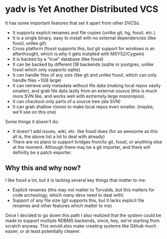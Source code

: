 # yadv is Yet Another Distributed VCS

It has some important features that set it apart from other DVCSs:
* It supports explicit renames and file copies (unlike git, hg, fossil, etc.)
* It is a single binary, easy to install with no external dependencies (like
  fossil, unlike git)
* Cross platform (fossil supports this, but git support for windows is an
  afterthought, which is why it gets installed with MSYS2/Cygwin)
* It is backed by a "true" database (like fossil)
* It can be backed by different DB backends (sqlite or postgres, unlike fossil
  which only supports sqlite)
* It can handle files of any size (like git and unlike fossil, which can only
  handle files ~1GB large)
* It can retrieve only metadata without file data (making local repos vastly
  smaller), and grab file data lazily from an external source (this is much
  more SVN like, and works well with extremely large monorepos).
* It can checkout only parts of a source tree (ala SVN)
* It can grab shallow clones to make local repos even smaller. (maybe, we'll
  see on this one)

Some things it doesn't do:
* It doesn't add issues, wiki, etc. like fossil does (for as awesome as this
  all is, the above list a lot to deal with already)
* There are no plans to support bridges from/to git, fossil, or anything else
  at the moment. Although there may be a git importer, and there will definitly
  be a patch exporter.

## Why this and why now?

I like fossil a lot, but it is lacking several key things that matter to me:
* Explicit renames (this may not matter to Torvalds, but this matters for code
  archeology, which many devs need to deal with)
* Support of any file size (git supports this, but it lacks explicit file
  renames and other features which matter to me)

Once I decided to go down this path I also realized that the system could be
made to support multiple RDBMS backends, since, hey, we're starting from
scratch anyway. This would also make creating systems like Github much easier,
or at least potentially cleaner.

